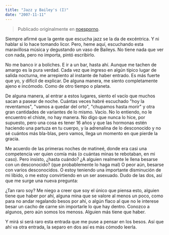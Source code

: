 ```yaml
---
title: "Jazz y Bailey's (I)"
date: "2007-11-11"
---
```


> Publicado originalmente en [noesporno](/noesporno).

Siempre afirmé que la gente que escucha jazz se la da de excéntrica. Y ni hablar si lo hace tomando licor. Pero, heme aquí, escuchando esta maravillosa música y degustando un vaso de Baileys. No tiene nada que ver con nada, pero no importa, pintó escribirlo.

No me banco ir a boliches. E ir a un bar, hasta ahí. Aunque me tachen de amargo es la pura verdad. Cada vez que ingreso en algún típico lugar de salida nocturna, me arrepiento al instante de haber entrado. Es más fuerte que yo, y difícil de explicar. De alguna manera, me siento completamente ajeno e incómodo. Como de otro tiempo o planeta.

De alguna manera, al entrar a estos lugares, siento el vacío que muchos sacan a pasear de noche. Cuántas veces habré escuchado "hoy la reventamos", "vamos a quedar del orto", "chupamos hasta morir" y otra gran cantidades de variantes de lo mismo. Vacío. No lo entiendo, no le encuentro el chiste, no hay manera. No digo que nunca lo hice, por supuesto, pero una cosa es tener 16 años y que las hormonas estén haciendo una partuza en tu cuerpo, y la adrenalina de lo desconocido y no sé cuántos más bla-blas, pero vamos, llega un momento en que pierde la gracia.

Me acuerdo de las primeras noches de matineé, donde era casi una competencia ver quien comía más (o cuántas minas te rebotaban, en mi caso). Pero insisto, ¿hasta cuándo? ¿A alguien realmente le llena besarse con un desconocido? (que probablemente lo haga mal) O peor aún, besarse con varios desconocidos. O estoy teniendo una importante disminución de mi líbido, o me estoy convirtiendo en un ser asexuado. Dudo de las dos, así que me surge una nueva pregunta:

¿Tan raro soy? Me niego a creer que soy el único que piensa esto, alguien tiene que haber por ahí, alguna mina que se valore al menos un poco, como para no andar regalando besos por ahí, o algún flaco al que no le interese besar un cacho de carne sin importarle lo que hay dentro. Conozco a algunos, pero aún somos los menoss. Alguien más tiene que haber.

Y mirá si será raro esta entrada que me puse a pensar en los besos. Así que ahí va otra entrada, la separo en dos así es más cómodo leerla.